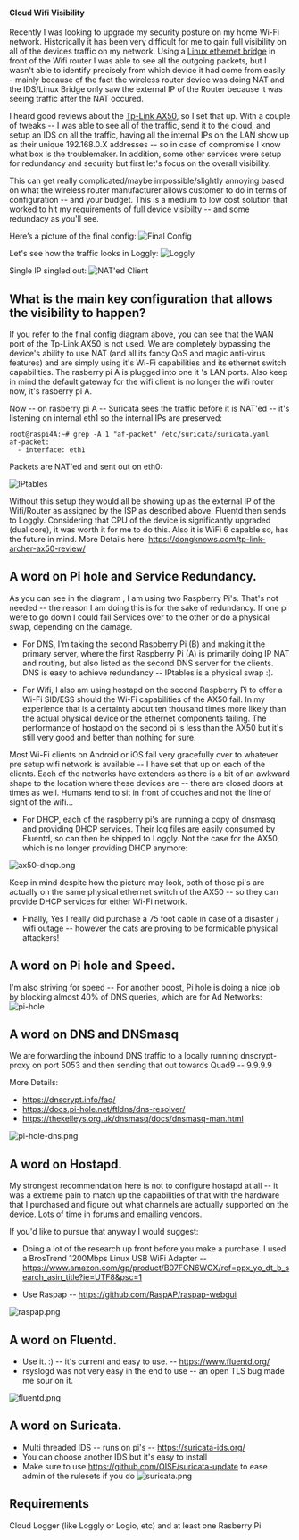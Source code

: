 #### Cloud Wifi Visibility 

Recently I was looking to upgrade my security posture on my home Wi-Fi network. Historically it has been very difficult for me to gain full visibility on all of the devices traffic on my network. Using a [Linux ethernet bridge](https://github.com/jouellnyc/raspberrypi) in front of the Wifi router I was able to see all the outgoing packets, but I wasn't able to identify precisely from which device it had come from easily - mainly because of the fact the wireless router device was doing NAT and the IDS/Linux Bridge only saw the external IP of the Router because it was seeing traffic after the NAT occured. 

I heard good reviews about the [Tp-Link AX50](https://www.tp-link.com/us/home-networking/wifi-router/archer-ax50/), so I set that up. With a couple of tweaks -- I was able to see all of the traffic, send it to the cloud, and setup an IDS on all the traffic, having all the internal IPs on the LAN show up as their unique 192.168.0.X addresses -- so in case of compromise I know what box is the troublemaker. In addition, some other services were setup for redundancy and security but first let's focus on the overall visibility.

This can get really complicated/maybe impossible/slightly annoying based on what the wireless router manufacturer allows customer to do in terms of configuration -- and your budget.  This is a medium to low cost solution that worked to hit my requirements of full device visibilty -- and some redundacy as you'll see. 

Here’s a picture of the final config:
![Final Config](images/final_config.png)

Let's see how the traffic looks in Loggly:
![Loggly](images/loggly.png)

Single IP singled out:
![NAT'ed Client](images/loggly2.png)

## What is the main key configuration that allows the visibility to happen?
If you refer to the final config diagram above, you can see that the WAN port of the Tp-Link AX50 is not used. We are completely bypassing the device's ability to use NAT (and all its fancy QoS and magic anti-virus features) and are simply using it's Wi-Fi capabilities and its ethernet switch capabilities. The rasberry pi A is plugged into one it 's LAN ports. Also keep in mind the default gateway for the wifi client is no longer the wifi router now, it's rasberry pi A.

Now -- on rasberry pi A -- Suricata sees the traffic before it is NAT'ed -- it's listening on internal eth1 so the internal IPs are preserved:

```
root@raspi4A:~# grep -A 1 "af-packet" /etc/suricata/suricata.yaml
af-packet:
  - interface: eth1
```

Packets are NAT'ed and sent out on eth0:

![IPtables](images/iptablesAN.png)

Without this setup they would all be showing up as the external IP of the Wifi/Router as assigned by the ISP as described above.
Fluentd then sends to Loggly.
Considering that CPU of the device is significantly upgraded (dual core), it was worth it for me to do this. Also it is WiFi 6 capable so, has the future in mind. More Details here: https://dongknows.com/tp-link-archer-ax50-review/

## A word on Pi hole and Service Redundancy.

As you can see in the diagram , I am using two Raspberry Pi's. That's not needed -- the reason I am doing this is for the sake of redundancy. If one pi were to go down I could fail Services over to the other or do a physical swap, depending on the damage. 

- For DNS, I'm taking the second Raspberry Pi (B) and making it the primary server, where the first Raspberry Pi (A) is primarily doing IP NAT and routing, but also listed as the second DNS server for the clients. DNS is easy to achieve redundancy -- IPtables is a physical swap :).

- For Wifi, I also am using hostapd on the second Raspberry Pi to offer a Wi-Fi SID/ESS should the Wi-Fi capabilities of the AX50 fail. In my experience that is a certainty about ten thousand times more likely than the actual physical device or the ethernet components failing.  The performance of hostapd on the second pi is less than the AX50 but it's still very good and better than nothing for sure. 

Most Wi-Fi clients on Android or iOS fail very gracefully over to whatever pre setup wifi network is available --  I have set that up on each of the clients.
Each of the networks have extenders as there is a bit of an awkward shape to the location where these devices are --  there are closed doors at times as well. Humans tend to sit in front of couches and not the line of sight of the wifi...

- For DHCP, each of the raspberry pi's are running a copy of dnsmasq and providing DHCP services. Their log files are easily consumed by Fluentd, so can then be shipped to Loggly. Not the case for the AX50, which is no longer providing DHCP anymore:

![ax50-dhcp.png](images/ax50-dhcp.png)

Keep in mind despite how the picture may look, both of those pi's are actually on the same physical ethernet switch of the AX50 -- so they can provide DHCP services for either Wi-Fi network.

- Finally, Yes I really did purchase a 75 foot cable in case of a disaster / wifi outage -- however the cats are proving to be formidable physical attackers!


## A word on Pi hole and Speed.
I'm also striving for speed -- For another boost, Pi hole is doing a nice job by blocking almost 40% of DNS queries, which are for Ad Networks:
![pi-hole](images/pi-hole.png)


## A word on DNS and DNSmasq
We are forwarding the inbound DNS traffic to a locally running  dnscrypt-proxy on port 5053 and then sending that out towards Quad9 -- 9.9.9.9

More Details: 
- https://dnscrypt.info/faq/
- https://docs.pi-hole.net/ftldns/dns-resolver/
- https://thekelleys.org.uk/dnsmasq/docs/dnsmasq-man.html

![pi-hole-dns.png](images/pi-hole-dns.png)


## A word on Hostapd.
My strongest recommendation here is not to configure hostapd at all --  it was a extreme pain to match up the capabilities of that with the hardware that I purchased and  figure out what channels are actually supported on the device. Lots of time in forums and emailing vendors. 

If you'd like to pursue that anyway I would suggest:

- Doing a lot of the research up front before you make a purchase. I used a BrosTrend 1200Mbps Linux USB WiFi Adapter -- https://www.amazon.com/gp/product/B07FCN6WGX/ref=ppx_yo_dt_b_search_asin_title?ie=UTF8&psc=1 

- Use Raspap -- https://github.com/RaspAP/raspap-webgui

![raspap.png](images/raspap.png)

## A word on Fluentd.
- Use it. :) -- it's current and easy to use. --  https://www.fluentd.org/
- rsyslogd was not very easy in the end to use -- an open TLS bug made me sour on it.

![fluentd.png](images/fluentd.png)

## A word on Suricata.
- Multi threaded IDS -- runs on pi's --  https://suricata-ids.org/
- You can choose another IDS but it's easy to install 
- Make sure to use https://github.com/OISF/suricata-update to ease admin of the rulesets if you do
![suricata.png](images/suricata.png)


## Requirements
Cloud Logger (like Loggly or Logio, etc)  and at least one Rasberry Pi
